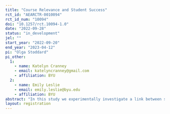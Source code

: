 ```yaml
---
title: "Course Relevance and Student Success"
rct_id: "AEARCTR-0010094"
rct_id_num: "10094"
doi: "10.1257/rct.10094-1.0"
date: "2022-09-28"
status: "in_development"
jel: ""
start_year: "2022-09-20"
end_year: "2023-04-12"
pi: "Olga Stoddard"
pi_other:
  1:
    - name: Katelyn Cranney
    - email: katelyncranney@gmail.com
    - affiliation: BYU
  2:
    - name: Emily Leslie
    - email: emily.leslie@byu.edu
    - affiliation: BYU
abstract: "In this study we experimentally investigate a link between students’ interests and learning. We test whether students’ performance on exam questions is causally related to whether learning is assessed through questions that align with their interests. Using the setting of a large introductory economics class at a private university in Western U.S., we elicit students' interests in the beginning of the semester using an online survey. We will then experimentally vary test questions in their relevance to these interests. Examining student performance on these test questions will allow us to assess whether student performance is affected by the degree to which test questions align with their interests."
layout: registration
---
```


